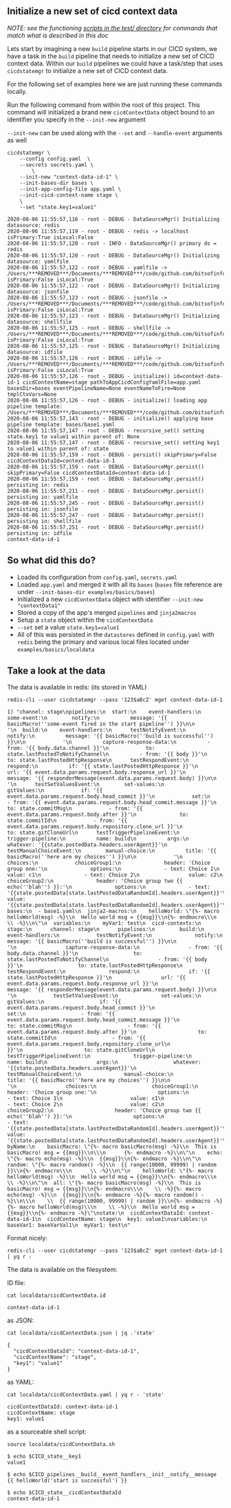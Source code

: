## Initialize a new set of cicd context data

*NOTE: see the functioning [scripts in the test/ directory](test/) for commands that match what is described in this doc*

Lets start by imagining a new `build` pipeline starts in our CICD system, we have a task in the `build` pipeline that needs to initialize a new set of CICD context data. Within our `build` pipelines we could have a task/step that uses `cicdstatemgr` to initialize a new set of CICD context data.

For the following set of examples here we are just running these commands locally.

Run the following command from within the root of this project. This command will initialized a brand new `cicdContextData` object bound to an identifier you specify in the `--init-new` argument

`--init-new` can be used along with the `--set` and `--handle-event` arguments as well

```
cicdstatemgr \
    --config config.yaml  \
    --secrets secrets.yaml \
        \
    --init-new "context-data-id-1" \
    --init-bases-dir bases \
    --init-app-config-file app.yaml \
    --init-cicd-context-name stage \
    \
    --set "state.key1=value1"

2020-08-06 11:55:57,116 - root - DEBUG - DataSourceMgr() Initializing datasource: redis
2020-08-06 11:55:57,119 - root - DEBUG - redis -> localhost isPrimary:True isLocal:False
2020-08-06 11:55:57,120 - root - INFO - DataSourceMgr() primary ds = redis
2020-08-06 11:55:57,120 - root - DEBUG - DataSourceMgr() Initializing datasource: yamlfile
2020-08-06 11:55:57,122 - root - DEBUG - yamlfile -> /Users/***REMOVED***/Documents/***REMOVED***/code/github.com/bitsofinfo/cicdstatemgr/examples/basics/localdata/cicdContextData.yaml isPrimary:False isLocal:True
2020-08-06 11:55:57,122 - root - DEBUG - DataSourceMgr() Initializing datasource: jsonfile
2020-08-06 11:55:57,123 - root - DEBUG - jsonfile -> /Users/***REMOVED***/Documents/***REMOVED***/code/github.com/bitsofinfo/cicdstatemgr/examples/basics/localdata/cicdContextData.json isPrimary:False isLocal:True
2020-08-06 11:55:57,123 - root - DEBUG - DataSourceMgr() Initializing datasource: shellfile
2020-08-06 11:55:57,125 - root - DEBUG - shellfile -> /Users/***REMOVED***/Documents/***REMOVED***/code/github.com/bitsofinfo/cicdstatemgr/examples/basics/localdata/cicdContextData.sh isPrimary:False isLocal:True
2020-08-06 11:55:57,125 - root - DEBUG - DataSourceMgr() Initializing datasource: idfile
2020-08-06 11:55:57,126 - root - DEBUG - idfile -> /Users/***REMOVED***/Documents/***REMOVED***/code/github.com/bitsofinfo/cicdstatemgr/examples/basics/localdata/cicdContextData.id isPrimary:False isLocal:True
2020-08-06 11:55:57,126 - root - DEBUG - initialize() id=context-data-id-1 cicdContextName=stage pathToAppCicdConfigYamlFile=app.yaml basesDir=bases eventPipelineName=None eventNameToFire=None tmplCtxVars=None
2020-08-06 11:55:57,126 - root - DEBUG - initialize() loading app pipeline template: /Users/***REMOVED***/Documents/***REMOVED***/code/github.com/bitsofinfo/cicdstatemgr/examples/basics/app.yaml
2020-08-06 11:55:57,143 - root - DEBUG - initialize() applying base pipeline template: bases/base1.yaml
2020-08-06 11:55:57,147 - root - DEBUG - recursive_set() setting state.key1 to value1 within parent of: None
2020-08-06 11:55:57,147 - root - DEBUG - recursive_set() setting key1 to value1 within parent of: state
2020-08-06 11:55:57,159 - root - DEBUG - persist() skipPrimary=False cicdContextDataId=context-data-id-1
2020-08-06 11:55:57,159 - root - DEBUG - DataSourceMgr.persist() skipPrimary=False cicdContextDataId=context-data-id-1
2020-08-06 11:55:57,159 - root - DEBUG - DataSourceMgr.persist() persisting in: redis
2020-08-06 11:55:57,211 - root - DEBUG - DataSourceMgr.persist() persisting in: yamlfile
2020-08-06 11:55:57,245 - root - DEBUG - DataSourceMgr.persist() persisting in: jsonfile
2020-08-06 11:55:57,247 - root - DEBUG - DataSourceMgr.persist() persisting in: shellfile
2020-08-06 11:55:57,251 - root - DEBUG - DataSourceMgr.persist() persisting in: idfile
context-data-id-1
```

## So what did this do?

* Loaded its configuration from `config.yaml`, `secrets.yaml`
* Loaded `app.yaml` and merged it with all its `bases` (`bases` file reference are under `--init-bases-dir examples/basics/bases`)
* Initialized a new `cicdContextData` object with identifier `--init-new "contextData1"`
* Stored a copy of the app's merged `pipelines` and `jinja2macros`
* Setup a `state` object within the `cicdContextData`
* `--set` set a value `state.key1=value1`
* All of this was persisted in the `datastores` defined in `config.yaml` with `redis` being the primary and various local files located under `examples/basics/localdata`

## Take a look at the data

The data is available in redis: (its stored in YAML)
```
redis-cli --user cicdstatemgr --pass '123$aBcZ' mget context-data-id-1

1) "channel: stage\npipelines:\n  start:\n    event-handlers:\n      some-event:\n        notify:\n          message: '{{ basicMacro(''some-event fired in the start pipeline'') }}\n\n            '\n  build:\n    event-handlers:\n      testNotifyEvent:\n        notify:\n          message: '{{ basicMacro(''build is successful'') }}\n\n            '\n          capture-response-data:\n          - from: '{{ body.data.channel }}'\n            to: state.lastPostedToNotifyChannel\n          - from: '{{ body }}'\n            to: state.lastPostedHttpResponse\n      testRespondEvent:\n        respond:\n          if: '{{ state.lastPostedHttpResponse }}'\n          url: '{{ event.data.params.request.body.response_url }}'\n          message: '{{ responderMessage(event.data.params.request.body) }}\n\n            '\n      testSetValuesEvent:\n        set-values:\n          gitValues:\n            if: '{{ event.data.params.request.body.head_commit }}'\n            set:\n            - from: '{{ event.data.params.request.body.head_commit.message }}'\n              to: state.commitMsg\n            - from: '{{ event.data.params.request.body.after }}'\n              to: state.commitId\n            - from: '{{ event.data.params.request.body.repository.clone_url }}'\n              to: state.gitCloneUrl\n      testTriggerPipelineEvent:\n        trigger-pipeline:\n          name: build\n          args:\n            whatever: '{{state.postedData.headers.userAgent}}'\n      testManualChoiceEvent:\n        manual-choice:\n          title: '{{ basicMacro(''here are my choices'') }}\n\n            '\n          choices:\n            choiceGroup1:\n              header: 'Choice group one:'\n              options:\n              - text: Choice 1\n                value: c1\n              - text: Choice 2\n                value: c2\n            choiceGroup2:\n              header: 'Choice group two {{ echo(''blah'') }}:'\n              options:\n              - text: '{{state.postedData[state.lastPostedDataRandomId].headers.userAgent}}'\n                value: '{{state.postedData[state.lastPostedDataRandomId].headers.userAgent}}'\nappPipelinesConfig:\n  bases:\n  - base1.yaml\n  jinja2-macros:\n    helloWorld: \"{%- macro helloWorld(msg) -%}\\n  Hello world msg = {{msg}}\\n{%- endmacro\\\n      \\ -%}\\n\"\n  variables:\n    myVar1: test\n  cicd-contexts:\n    stage:\n      channel: stage\n      pipelines:\n        build:\n          event-handlers:\n            testNotifyEvent:\n              notify:\n                message: '{{ basicMacro(''build is successful'') }}\n\n                  '\n                capture-response-data:\n                - from: '{{ body.data.channel }}'\n                  to: state.lastPostedToNotifyChannel\n                - from: '{{ body }}'\n                  to: state.lastPostedHttpResponse\n            testRespondEvent:\n              respond:\n                if: '{{ state.lastPostedHttpResponse }}'\n                url: '{{ event.data.params.request.body.response_url }}'\n                message: '{{ responderMessage(event.data.params.request.body) }}\n\n                  '\n            testSetValuesEvent:\n              set-values:\n                gitValues:\n                  if: '{{ event.data.params.request.body.head_commit }}'\n                  set:\n                  - from: '{{ event.data.params.request.body.head_commit.message }}'\n                    to: state.commitMsg\n                  - from: '{{ event.data.params.request.body.after }}'\n                    to: state.commitId\n                  - from: '{{ event.data.params.request.body.repository.clone_url\n                      }}'\n                    to: state.gitCloneUrl\n            testTriggerPipelineEvent:\n              trigger-pipeline:\n                name: build\n                args:\n                  whatever: '{{state.postedData.headers.userAgent}}'\n            testManualChoiceEvent:\n              manual-choice:\n                title: '{{ basicMacro(''here are my choices'') }}\n\n                  '\n                choices:\n                  choiceGroup1:\n                    header: 'Choice group one:'\n                    options:\n                    - text: Choice 1\n                      value: c1\n                    - text: Choice 2\n                      value: c2\n                  choiceGroup2:\n                    header: 'Choice group two {{ echo(''blah'') }}:'\n                    options:\n                    - text: '{{state.postedData[state.lastPostedDataRandomId].headers.userAgent}}'\n                      value: '{{state.postedData[state.lastPostedDataRandomId].headers.userAgent}}'\njinja2Macros:\n  byName:\n    basicMacro: \"{%- macro basicMacro(msg) -%}\\n  This is basicMacro! msg = {{msg}}\\n\\\n      {%- endmacro -%}\\n\"\n    echo: \"{%- macro echo(msg) -%}\\n  {{msg}}\\n{%- endmacro -%}\\n\"\n    random: \"{%- macro random() -%}\\n  {{ range(10000, 99999) | random }}\\n{%- endmacro\\\n      \\ -%}\\n\"\n    helloWorld: \"{%- macro helloWorld(msg) -%}\\n  Hello world msg = {{msg}}\\n{%- endmacro\\\n      \\ -%}\\n\"\n  all: \"{%- macro basicMacro(msg) -%}\\n  This is basicMacro! msg = {{msg}}\\n{%- endmacro\\\n    \\ -%}{%- macro echo(msg) -%}\\n  {{msg}}\\n{%- endmacro -%}{%- macro random() -%}\\n\\\n    \\  {{ range(10000, 99999) | random }}\\n{%- endmacro -%}{%- macro helloWorld(msg)\\\n    \\ -%}\\n  Hello world msg = {{msg}}\\n{%- endmacro -%}\"\nstate:\n  cicdContextDataId: context-data-id-1\n  cicdContextName: stage\n  key1: value1\nvariables:\n  baseVar1: baseVarVal1\n  myVar1: test\n"
```

Format nicely:
```
redis-cli --user cicdstatemgr --pass '123$aBcZ' mget context-data-id-1 | yq r -
```

The data is available on the filesystem:

ID file:
```
cat localdata/cicdContextData.id

context-data-id-1
```

as JSON:
```
cat localdata/cicdContextData.json | jq .'state'

{
  "cicdContextDataId": "context-data-id-1",
  "cicdContextName": "stage",
  "key1": "value1"
}
```

as YAML:
```
cat localdata/cicdContextData.yaml | yq r - 'state'

cicdContextDataId: context-data-id-1
cicdContextName: stage
key1: value1
```

as a sourceable shell script:
```
source localdata/cicdContextData.sh

$ echo $CICD_state__key1
value1

$ echo $CICD_pipelines__build__event_handlers__init__notify__message
{{ helloWorld('start is successful') }}

$ echo $CICD_state__cicdContextDataId
context-data-id-1
```

